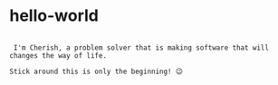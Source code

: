 # hello-world

~~~~~~~~~~~~~~~~~~~~~~~~~~~~~~~~~~~~~~~~~~~~~~~~~~~~~~~~~~~~~~~~~~~~~~~~~~~~~~~~~~~~~~~~~~~~~~~~~~~~~~~~~~~~~~~~~~~~~~~~~~~~~~~~~~~~~~~~~~~~~~~~~~~~~~~~~~~~~~~~~~~~

 I'm Cherish, a problem solver that is making software that will changes the way of life.

Stick around this is only the beginning! 😉
